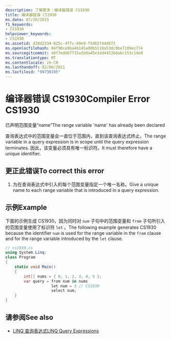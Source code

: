 ```yaml
---
description: 了解更多：编译器错误 CS1930
title: 编译器错误 CS1930
ms.date: 07/20/2015
f1_keywords:
- CS1930
helpviewer_keywords:
- CS1930
ms.assetid: d28d2334-825c-4ffc-b9e9-f5d61f44d672
ms.openlocfilehash: 84f90ce9ba4b145a00b511ba53dc9be7109ec774
ms.sourcegitcommit: ddf7edb67715a5b9a45e3dd44536dabc153c1de0
ms.translationtype: MT
ms.contentlocale: zh-CN
ms.lasthandoff: 02/06/2021
ms.locfileid: "99730195"
---
```

# <a name="compiler-error-cs1930"></a><span data-ttu-id="1c7fd-103">编译器错误 CS1930</span><span class="sxs-lookup"><span data-stu-id="1c7fd-103">Compiler Error CS1930</span></span>

<span data-ttu-id="1c7fd-104">已声明范围变量“name”</span><span class="sxs-lookup"><span data-stu-id="1c7fd-104">The range variable 'name' has already been declared</span></span>  
  
 <span data-ttu-id="1c7fd-105">查询表达式中的范围变量会一直位于范围内，直到该查询表达式终止。</span><span class="sxs-lookup"><span data-stu-id="1c7fd-105">The range variable in a query expression is in scope until the query expression terminates.</span></span> <span data-ttu-id="1c7fd-106">因此，该变量必须具有唯一标识符。</span><span class="sxs-lookup"><span data-stu-id="1c7fd-106">It must therefore have a unique identifier.</span></span>  
  
## <a name="to-correct-this-error"></a><span data-ttu-id="1c7fd-107">更正此错误</span><span class="sxs-lookup"><span data-stu-id="1c7fd-107">To correct this error</span></span>  
  
1. <span data-ttu-id="1c7fd-108">为在查询表达式中引入的每个范围变量指定一个唯一名称。</span><span class="sxs-lookup"><span data-stu-id="1c7fd-108">Give a unique name to each range variable that is introduced in a query expression.</span></span>  
  
## <a name="example"></a><span data-ttu-id="1c7fd-109">示例</span><span class="sxs-lookup"><span data-stu-id="1c7fd-109">Example</span></span>  

 <span data-ttu-id="1c7fd-110">下面的示例生成 CS1930，因为同时对 `num` 子句中的范围变量和 `from` 子句所引入的范围变量使用了标识符 `let` 。</span><span class="sxs-lookup"><span data-stu-id="1c7fd-110">The following example generates CS1930 because the identifier `num` is used for the range variable in the `from` clause and for the range variable introduced by the `let` clause.</span></span>  
  
```csharp  
// cs1930.cs  
using System.Linq;  
class Program  
{  
    static void Main()  
    {  
        int[] nums = { 0, 1, 2, 3, 4, 5 };  
        var query = from num in nums  
                    let num = 3 // CS1930  
                    select num;
    }  
}  
```  
  
## <a name="see-also"></a><span data-ttu-id="1c7fd-111">请参阅</span><span class="sxs-lookup"><span data-stu-id="1c7fd-111">See also</span></span>

- [<span data-ttu-id="1c7fd-112">LINQ 查询表达式</span><span class="sxs-lookup"><span data-stu-id="1c7fd-112">LINQ Query Expressions</span></span>](../linq/index.md)
